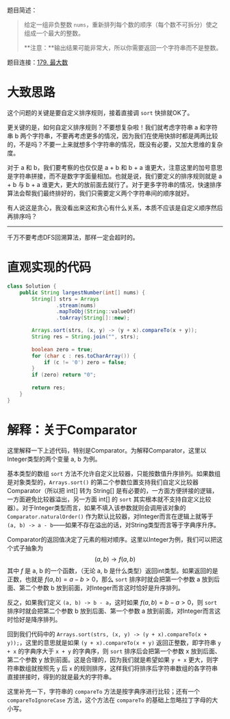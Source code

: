 题目简述：

> 给定一组非负整数 `nums`，重新排列每个数的顺序（每个数不可拆分）使之组成一个最大的整数。
>
> **注意：**输出结果可能非常大，所以你需要返回一个字符串而不是整数。

题目连接：[179. 最大数](https://leetcode.cn/problems/largest-number/)

# 大致思路

这个问题的关键是要自定义排序规则，接着直接调 `sort` 快排就OK了。

更关键的是，如何自定义排序规则？不要想复杂啦！我们就考虑字符串 a 和字符串 b 两个字符串，不要再考虑更多的情况，因为我们在使用快排时都是两两比较的，不是吗？不要一上来就想多个字符串的情况，既没有必要，又加大思维的复杂度。

对于 a 和 b，我们要考察的也仅仅是 a + b 和 b + a 谁更大，注意这里的加号意思是字符串拼接，而不是数字字面量相加。也就是说，我们要定义的排序规则就是 a + b 与 b + a 谁更大，更大的放前面去就行了。对于更多字符串的情况，快速排序算法会帮我们最终排好的，我们只需要定义两个字符串间的顺序就好。

有人说这是贪心，我没看出来这和贪心有什么关系，本质不应该是自定义顺序然后再排序吗？

---

千万不要考虑DFS回溯算法，那样一定会超时的。

# 直观实现的代码

```java
class Solution {
    public String largestNumber(int[] nums) {
        String[] strs = Arrays
                .stream(nums)
                .mapToObj(String::valueOf)
                .toArray(String[]::new);

        Arrays.sort(strs, (x, y) -> (y + x).compareTo(x + y));
        String res = String.join("", strs);
        
        boolean zero = true;
        for (char c : res.toCharArray()) {
            if (c != '0') zero = false;
        }
        if (zero) return "0";
        
        return res;
    }
}
```

# 解释：关于Comparator

这里解释一下上述代码，特别是Comparator。为解释Comparator，这里以Integer类型的两个变量 a, b 为例。

基本类型的数组 `sort` 方法不允许自定义比较器，只能按数值升序排列。如果数组是对象类型的，`Arrays.sort()` 的第二个参数位置支持我们自定义比较器Comparator（所以把 int[] 转为 String[] 是有必要的，一方面方便拼接的逻辑，一方面避免比较器溢出，另一方面 int[] 的 `sort` 其实根本就不支持自定义比较器）。对于Integer类型而言，如果不填入该参数就则会调用该对象的 `Comparator.naturalOrder()` 作为默认比较器，对Integer而言在逻辑上就等于 `(a, b) -> a - b`——如果不存在溢出的话，对String类型而言等于字典序升序。

Comparator的返回值决定了元素的相对顺序。这里以Integer为例，我们可以把这个式子抽象为
$$
(a,b)\to f(a,b)
$$
其中 $f$ 是 a, b 的一个函数，（无论 a, b 是什么类型）返回int类型。如果返回的是正数，也就是 $f(a,b)=a-b>0$，那么 `sort` 排序时就会把第一个参数 a 放到后面、第二个参数 b 放到前面，对Integer而言这时恰好是升序排列。

反之，如果我们定义 `(a, b) -> b - a`，这时如果 $f(a, b)=b-a>0$，则 `sort` 排序时就会把第二个参数 b 放到后面、第一个参数 a 放到前面，对Integer而言这时恰好是降序排列。

回到我们代码中的 `Arrays.sort(strs, (x, y) -> (y + x).compareTo(x + y));`，这里的意思就是如果 `(y + x).compareTo(x + y)` 返回正整数，即字符串 `y + x` 的字典序大于 `x + y` 的字典序，则 `sort` 排序后会把第一个参数 x 放到后面、第二个参数 y 放到前面。这是合理的，因为我们就是希望如果 `y + x` 更大，则字符串数组就按照先 `y` 后 `x` 的规则排序，这样我们将排序后字符串数组的各字符串直接拼接时，得到的就是最大的字符串。

这里补充一下，字符串的 `compareTo` 方法是按字典序进行比较；还有一个 `compareToIgnoreCase` 方法，这个方法在 `compareTo` 的基础上忽略拉丁字母的大小写。
